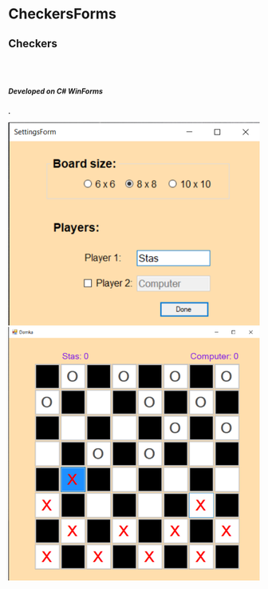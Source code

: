 # CheckersForms

<h2>Checkers<h2>
<br>
<h5>Developed on C# WinForms<h5>.<br>

![github-small](screenshots/settings.png)
![github-logo](screenshots/game1.png)
